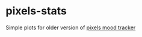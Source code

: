 # pixels-stats

Simple plots for older version of [pixels mood tracker](https://play.google.com/store/apps/datasafety?id=ar.teovogel.yip)
